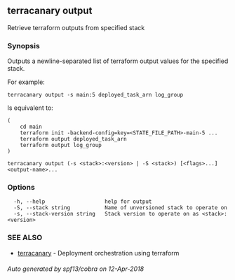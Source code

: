 ## terracanary output

Retrieve terraform outputs from specified stack

### Synopsis

Outputs a newline-separated list of terraform output values for the specified stack.

For example:

	terracanary output -s main:5 deployed_task_arn log_group

Is equivalent to:

	(
		cd main
		terraform init -backend-config=key=<STATE_FILE_PATH>-main-5 ...
		terraform output deployed_task_arn
		terraform output log_group
	)

```
terracanary output (-s <stack>:<version> | -S <stack>) [<flags>...] <output-name>...
```

### Options

```
  -h, --help                   help for output
  -S, --stack string           Name of unversioned stack to operate on
  -s, --stack-version string   Stack version to operate on as <stack>:<version>
```

### SEE ALSO

* [terracanary](../README.md)	 - Deployment orchestration using terraform

###### Auto generated by spf13/cobra on 12-Apr-2018
